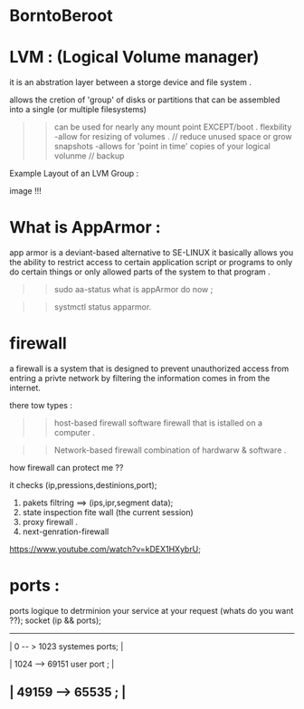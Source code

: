 # BorntoBeroot


# LVM : (Logical Volume manager)

it is an abstration layer between a storge device and file system .

allows the cretion of 'group' of disks or partitions that can be assembled into a single (or multiple filesystems)

>> can be used for nearly any mount point EXCEPT/boot .
>> flexbility -allow for resizing of volumes . // reduce unused space or grow  
>> snapshots -allows for 'point in time' copies of your logical volunme // backup

Example Layout of an LVM Group :

image !!!

 

# What is AppArmor  :

app armor is a deviant-based alternative to SE-LINUX it basically allows you the ability  to restrict access to certain application script or programs to only do certain things or only allowed parts of the system to that program .

>>sudo aa-status  what is appArmor do now ;

>>systmctl status apparmor.

# firewall 

a firewall is a system that is designed to prevent unauthorized access from entring a privte network by filtering the information comes in from the internet.

there tow types :

>>host-based firewall software  firewall that is istalled on a computer .

>>Network-based firewall combination of hardwarw & software .

how firewall can protect me ??

it checks (ip,pressions,destinions,port);

1) pakets filtring ==> (ips,ipr,segment data);
2) state inspection fite wall (the current session)
3) proxy firewall .
4) next-genration-firewall

https://www.youtube.com/watch?v=kDEX1HXybrU;


# ports :
ports logique to detrminion your service at your request (whats do you want ??);
socket (ip && ports);

------------------------------
| 0 -- > 1023 systemes ports; |

| 1024 --> 69151 user port ;  |

| 49159 --> 65535 ;	      |
-------------------------------